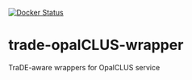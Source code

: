 [![Docker Status](https://img.shields.io/docker/cloud/build/trade4chor/trade-opalclus-wrapper.svg)](https://hub.docker.com/r/trade4chor/trade-opalclus-wrapper/)

# trade-opalCLUS-wrapper
TraDE-aware wrappers for OpalCLUS service
